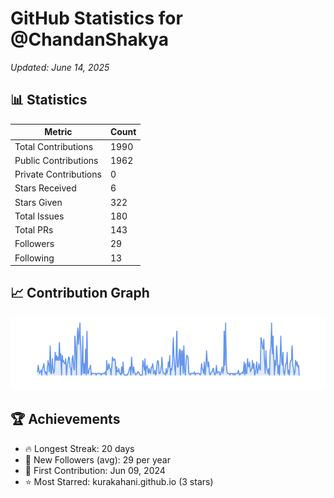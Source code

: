 # GitHub Statistics for @ChandanShakya
*Updated: June 14, 2025*

## 📊 Statistics
| Metric | Count |
|--------|--------|
| Total Contributions | 1990 |
| Public Contributions | 1962 |
| Private Contributions | 0 |
| Stars Received | 6 |
| Stars Given | 322 |
| Total Issues | 180 |
| Total PRs | 143 |
| Followers | 29 |
| Following | 13 |

## 📈 Contribution Graph

![Contribution Graph](./contribution_graph.png)

## 🏆 Achievements

- 🔥 Longest Streak: 20 days
- 👥 New Followers (avg): 29 per year
- 📅 First Contribution: Jun 09, 2024
- ⭐ Most Starred: kurakahani.github.io (3 stars)
